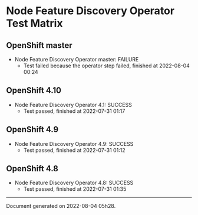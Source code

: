 
Node Feature Discovery Operator Test Matrix
===========================================

OpenShift master
----------------



* Node Feature Discovery Operator master: FAILURE
  - Test failed because the operator step failed, finished at 2022-08-04 00:24






OpenShift 4.10
--------------



* Node Feature Discovery Operator 4.1: SUCCESS
  - Test passed, finished at 2022-07-31 01:17






OpenShift 4.9
-------------



* Node Feature Discovery Operator 4.9: SUCCESS
  - Test passed, finished at 2022-07-31 01:12






OpenShift 4.8
-------------



* Node Feature Discovery Operator 4.8: SUCCESS
  - Test passed, finished at 2022-07-31 01:35






---
Document generated on 2022-08-04 05h28.
